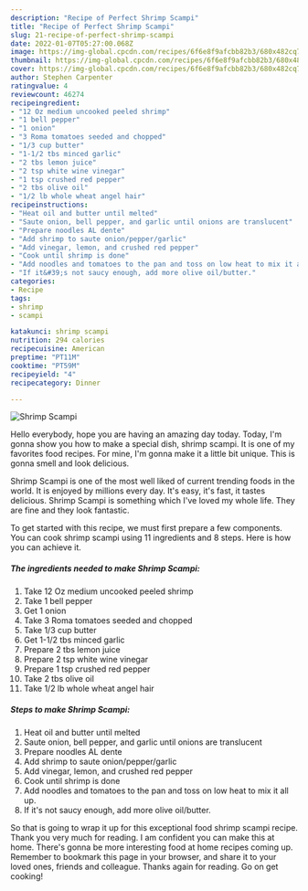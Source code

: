 ```yaml
---
description: "Recipe of Perfect Shrimp Scampi"
title: "Recipe of Perfect Shrimp Scampi"
slug: 21-recipe-of-perfect-shrimp-scampi
date: 2022-01-07T05:27:00.068Z
image: https://img-global.cpcdn.com/recipes/6f6e8f9afcbb82b3/680x482cq70/shrimp-scampi-recipe-main-photo.jpg
thumbnail: https://img-global.cpcdn.com/recipes/6f6e8f9afcbb82b3/680x482cq70/shrimp-scampi-recipe-main-photo.jpg
cover: https://img-global.cpcdn.com/recipes/6f6e8f9afcbb82b3/680x482cq70/shrimp-scampi-recipe-main-photo.jpg
author: Stephen Carpenter
ratingvalue: 4
reviewcount: 46274
recipeingredient:
- "12 Oz medium uncooked peeled shrimp"
- "1 bell pepper"
- "1 onion"
- "3 Roma tomatoes seeded and chopped"
- "1/3 cup butter"
- "1-1/2 tbs minced garlic"
- "2 tbs lemon juice"
- "2 tsp white wine vinegar"
- "1 tsp crushed red pepper"
- "2 tbs olive oil"
- "1/2 lb whole wheat angel hair"
recipeinstructions:
- "Heat oil and butter until melted"
- "Saute onion, bell pepper, and garlic until onions are translucent"
- "Prepare noodles AL dente"
- "Add shrimp to saute onion/pepper/garlic"
- "Add vinegar, lemon, and crushed red pepper"
- "Cook until shrimp is done"
- "Add noodles and tomatoes to the pan and toss on low heat to mix it all up."
- "If it&#39;s not saucy enough, add more olive oil/butter."
categories:
- Recipe
tags:
- shrimp
- scampi

katakunci: shrimp scampi 
nutrition: 294 calories
recipecuisine: American
preptime: "PT11M"
cooktime: "PT59M"
recipeyield: "4"
recipecategory: Dinner

---
```



![Shrimp Scampi](https://img-global.cpcdn.com/recipes/6f6e8f9afcbb82b3/680x482cq70/shrimp-scampi-recipe-main-photo.jpg)

Hello everybody, hope you are having an amazing day today. Today, I'm gonna show you how to make a special dish, shrimp scampi. It is one of my favorites food recipes. For mine, I'm gonna make it a little bit unique. This is gonna smell and look delicious.



Shrimp Scampi is one of the most well liked of current trending foods in the world. It is enjoyed by millions every day. It's easy, it's fast, it tastes delicious. Shrimp Scampi is something which I've loved my whole life. They are fine and they look fantastic.


To get started with this recipe, we must first prepare a few components. You can cook shrimp scampi using 11 ingredients and 8 steps. Here is how you can achieve it.

<!--inarticleads1-->

##### The ingredients needed to make Shrimp Scampi:

1. Take 12 Oz medium uncooked peeled shrimp
1. Take 1 bell pepper
1. Get 1 onion
1. Take 3 Roma tomatoes seeded and chopped
1. Take 1/3 cup butter
1. Get 1-1/2 tbs minced garlic
1. Prepare 2 tbs lemon juice
1. Prepare 2 tsp white wine vinegar
1. Prepare 1 tsp crushed red pepper
1. Take 2 tbs olive oil
1. Take 1/2 lb whole wheat angel hair




<!--inarticleads2-->

##### Steps to make Shrimp Scampi:

1. Heat oil and butter until melted
1. Saute onion, bell pepper, and garlic until onions are translucent
1. Prepare noodles AL dente
1. Add shrimp to saute onion/pepper/garlic
1. Add vinegar, lemon, and crushed red pepper
1. Cook until shrimp is done
1. Add noodles and tomatoes to the pan and toss on low heat to mix it all up.
1. If it&#39;s not saucy enough, add more olive oil/butter.




So that is going to wrap it up for this exceptional food shrimp scampi recipe. Thank you very much for reading. I am confident you can make this at home. There's gonna be more interesting food at home recipes coming up. Remember to bookmark this page in your browser, and share it to your loved ones, friends and colleague. Thanks again for reading. Go on get cooking!
